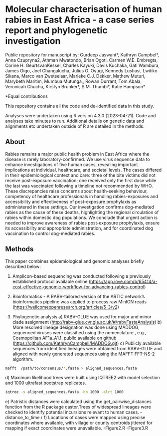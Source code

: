 # Molecular characterisation of human rabies in East Africa - a case series report and phylogenetic investigation
Public repository for manuscript by: Gurdeep Jaswant*, Kathryn Campbel*, Anna Czupryna2, Athman Mwatondo, Brian Ogoti, Carmen W.E. Embregts, Corine H. GeurtsvanKessel, Charles Kayuki, Davis Kuchaka, Gati Wambura, James Oigo, Joel Changalucha, Julius O. Oyugi, Kennedy Lushasi, Lwitiko Sikana, Marco van Zwetselaar, Marieke C.J. Dekker, Mathew Muturi, Marybeth Maritim, Mumbua Mutunga,, Rowan Durrant,  Tom Abala, Veronicah Chuchu,  Kirstyn Brunker*,  S.M. Thumbi*,  Katie Hampson*

*Equal contributions

This repository contains all the code and de-identified data in this study.

Analyses were undertaken using R version 4.3.0 (2023-04-21).
Code and analyses take minutes to run. 
Additional details on genetic data and alignments etc undertaken outside of R are detailed in the methods.

## About

Rabies remains a major public health problem in East Africa where the disease is rarely laboratory-confirmed. We use virus sequence data to enhance investigations of five human cases, revealing important implications at individual, healthcare, and societal levels. The cases differed in their epidemiological context and care: three of the bite victims did not receive post-exposure vaccination; one received only the first dose while the last was vaccinated following a timeline not recommended by WHO. These discrepancies raise concerns about health-seeking behaviour, competency of healthcare professionals in handling rabies-exposures and accessibility and effectiveness of post-exposure prophylaxis as administered in these settings. Our investigation confirms dog-mediated rabies as the cause of these deaths, highlighting the regional circulation of rabies within domestic dog populations. We conclude that urgent action is needed to improve awareness of rabies post-exposure prophylaxis, ensure its accessibility and appropriate administration, and for coordinated dog vaccination to control dog-mediated rabies.

## Methods
This paper combines epidemiological and genomic analyses briefly described below:

1. Amplicon-based sequencing was conducted following a previously established protocol available online (https://app.jove.com/b/65414/a-cost-effective-genomic-workflow-for-advancing-rabies-control)

2. Bioinformatics - A RABV-tailored version of the ARTIC network’s bioinformatics pipeline was applied to process raw MinION reads (https://wellcomeopenresearch.org/articles/5-3/v2)

3. Phylogenetic analysis
a) RABV-GLUE was used for major and minor clade assignment (http://rabv-glue.cvr.gla.ac.uk/#/rabvFastaAnalysis)
b) More resolved lineage designation was done using MADDOG, sequenced viruses were classified using the nomenclature <Major clade Minor clade_Lineage>, e.g., Cosmopolitan AF1a_A1.1. public available on github (https://github.com/KathrynCampbell/MADDOG.git)
c) Publicly available sequences from identified lineages were obtained from RABV-GLUE and aligned with newly generated sequences using the MAFFT FFT-NS-2 algorithm.
```bash
mafft  /path/to/consensus/*.fasta > aligned_sequences.fasta
```
d) Maximum likelihood trees were built using IQTREE2 with model selection and 1000 ultrafast bootstrap replicates.
```bash
iqtree -s aligned_sequences.fasta -bb 1000 -alrt 1000
```
e) Patristic distances were calculated using the get_pairwise_distances function from the R package castor.Trees of widespread lineages were checked to identify potential incursions relevant to human cases.
-distance_to_time.r
f) Locations of cases were mapped using precise coordinates where available, with village or county centroids jittered for mapping if exact coordinates were unavailable.
-Figure2.R
-Figure3.R
